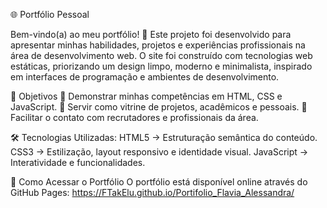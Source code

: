 
🌐 Portfólio Pessoal

Bem-vindo(a) ao meu portfólio! 🚀
Este projeto foi desenvolvido para apresentar minhas habilidades, projetos e experiências profissionais na área de desenvolvimento web.
O site foi construído com tecnologias web estáticas, priorizando um design limpo, moderno e minimalista, inspirado em interfaces de programação e ambientes de desenvolvimento.

🎯 Objetivos
📌 Demonstrar minhas competências em HTML, CSS e JavaScript.
💼 Servir como vitrine de projetos, acadêmicos e pessoais.
🤝 Facilitar o contato com recrutadores e profissionais da área.

🛠️ Tecnologias Utilizadas:
HTML5 → Estruturação semântica do conteúdo.
CSS3 → Estilização, layout responsivo e identidade visual.
JavaScript → Interatividade e funcionalidades.

🔗 Como Acessar o Portfólio
O portfólio está disponível online através do GitHub Pages: https://FTakElu.github.io/Portifolio_Flavia_Alessandra/
